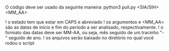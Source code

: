 O código deve ser usado da seguinte maneira:
python3 pull.py <SIA/SIH> <ESTADO> <MM-AA> <MM_AA>

! o estado tem que estar em CAPS e abreviado
! os argumentos <MM-AA> e <MM_AA> são as datas de início e fim do período a ser analisado, respectivamente.
! o formato das datas deve ser MM-AA, ou seja, mês seguido de um tracinho "-" seguido de ano.
! os arquivos serão baixado no diretório no qual você rodou o script
